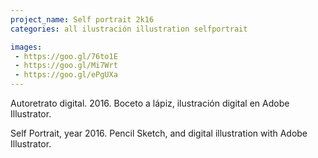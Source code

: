 ```yaml
---
project_name: Self portrait 2k16
categories: all ilustración illustration selfportrait

images:
 - https://goo.gl/76to1E
 - https://goo.gl/Mi7Wrt
 - https://goo.gl/ePgUXa
---
```


Autoretrato digital. 2016. Boceto a lápiz, ilustración digital en Adobe Illustrator.


Self Portrait, year 2016. Pencil Sketch, and digital illustration with Adobe Illustrator.
